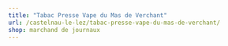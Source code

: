 ```yaml
---
title: "Tabac Presse Vape du Mas de Verchant"
url: /castelnau-le-lez/tabac-presse-vape-du-mas-de-verchant/
shop: marchand de journaux
---
```

